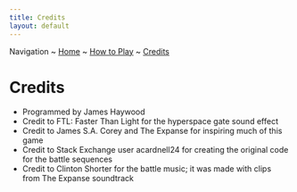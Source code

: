 ```yaml
---
title: Credits
layout: default
---
```

Navigation ~ [Home](https://captainhaywood.github.io/Spaceship-Sim) ~ [How to Play](https://captainhaywood.github.io/Spaceship-Sim/HOW) ~ [Credits](https://captainhaywood.github.io/Spaceship-Sim/CREDITS)

# Credits
- Programmed by James Haywood
- Credit to FTL: Faster Than Light for the hyperspace gate sound effect
- Credit to James S.A. Corey and The Expanse for inspiring much of this game
- Credit to Stack Exchange user acardnell24 for creating the original code for the battle sequences
- Credit to Clinton Shorter for the battle music; it was made with clips from The Expanse soundtrack
